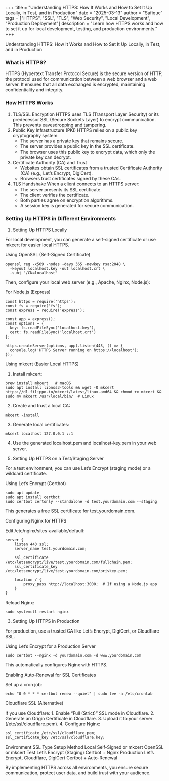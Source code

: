 +++
title = "Understanding HTTPS: How It Works and How to Set It Up Locally, in Test, and in Production"
date = "2025-03-13"
author = "Safique"
tags = ["HTTPS", "SSL", "TLS", "Web Security", "Local Development", "Production Deployment"]
description = "Learn how HTTPS works and how to set it up for local development, testing, and production environments."
+++

Understanding HTTPS: How It Works and How to Set It Up Locally, in Test, and in Production

### What is HTTPS?

HTTPS (Hypertext Transfer Protocol Secure) is the secure version of HTTP, the protocol used for communication between a web browser and a web server. It ensures that all data exchanged is encrypted, maintaining confidentiality and integrity.

### How HTTPS Works
1. TLS/SSL Encryption
HTTPS uses TLS (Transport Layer Security) or its predecessor SSL (Secure Sockets Layer) to encrypt communication. This prevents eavesdropping and tampering.
2. Public Key Infrastructure (PKI)
   HTTPS relies on a public key cryptography system:
   * The server has a private key that remains secure.
   * The server provides a public key in the SSL certificate.
   * The browser uses this public key to encrypt data, which only the private key can decrypt.
3. Certificate Authority (CA) and Trust
   * Websites obtain SSL certificates from a trusted Certificate Authority (CA) (e.g., Let’s Encrypt, DigiCert).
   * Browsers trust certificates signed by these CAs.
4. TLS Handshake
When a client connects to an HTTPS server:
   * The server presents its SSL certificate.
   * The client verifies the certificate.
   * Both parties agree on encryption algorithms.
   * A session key is generated for secure communication.

### Setting Up HTTPS in Different Environments

1. Setting Up HTTPS Locally

For local development, you can generate a self-signed certificate or use mkcert for easier local HTTPS.

Using OpenSSL (Self-Signed Certificate)
```
openssl req -x509 -nodes -days 365 -newkey rsa:2048 \
  -keyout localhost.key -out localhost.crt \
  -subj "/CN=localhost"
```

Then, configure your local web server (e.g., Apache, Nginx, Node.js):

For Node.js (Express)
```
const https = require('https');
const fs = require('fs');
const express = require('express');

const app = express();
const options = {
  key: fs.readFileSync('localhost.key'),
  cert: fs.readFileSync('localhost.crt')
};

https.createServer(options, app).listen(443, () => {
  console.log('HTTPS Server running on https://localhost');
});
```
Using mkcert (Easier Local HTTPS)
1. Install mkcert:
```
brew install mkcert   # macOS
sudo apt install libnss3-tools && wget -O mkcert https://dl.filippo.io/mkcert/latest/linux-amd64 && chmod +x mkcert && sudo mv mkcert /usr/local/bin/  # Linux
```

2. Create and trust a local CA:
```
mkcert -install
```

3. Generate local certificates:
```
mkcert localhost 127.0.0.1 ::1
```

4. Use the generated localhost.pem and localhost-key.pem in your web server.

2. Setting Up HTTPS on a Test/Staging Server

For a test environment, you can use Let’s Encrypt (staging mode) or a wildcard certificate.

Using Let’s Encrypt (Certbot)
```
sudo apt update
sudo apt install certbot
sudo certbot certonly --standalone -d test.yourdomain.com --staging
```
This generates a free SSL certificate for test.yourdomain.com.

Configuring Nginx for HTTPS

Edit /etc/nginx/sites-available/default:
```
server {
    listen 443 ssl;
    server_name test.yourdomain.com;
    
    ssl_certificate /etc/letsencrypt/live/test.yourdomain.com/fullchain.pem;
    ssl_certificate_key /etc/letsencrypt/live/test.yourdomain.com/privkey.pem;
    
    location / {
        proxy_pass http://localhost:3000;  # If using a Node.js app
    }
}
```
Reload Nginx:
```
sudo systemctl restart nginx
```
3. Setting Up HTTPS in Production

For production, use a trusted CA like Let’s Encrypt, DigiCert, or Cloudflare SSL.

Using Let’s Encrypt for a Production Server
```
sudo certbot --nginx -d yourdomain.com -d www.yourdomain.com
```
This automatically configures Nginx with HTTPS.

Enabling Auto-Renewal for SSL Certificates

Set up a cron job:
```
echo "0 0 * * * certbot renew --quiet" | sudo tee -a /etc/crontab
```
Cloudflare SSL (Alternative)

If you use Cloudflare:
	1. Enable “Full (Strict)” SSL mode in Cloudflare.
	2. Generate an Origin Certificate in Cloudflare.
	3. Upload it to your server (/etc/ssl/cloudflare.pem).
	4. Configure Nginx:
```
ssl_certificate /etc/ssl/cloudflare.pem;
ssl_certificate_key /etc/ssl/cloudflare.key;
```

Environment	SSL Type	Setup Method
Local	Self-Signed or mkcert	OpenSSL or mkcert
Test	Let’s Encrypt (Staging)	Certbot + Nginx
Production	Let’s Encrypt, Cloudflare, DigiCert	Certbot + Auto-Renewal

By implementing HTTPS across all environments, you ensure secure communication, protect user data, and build trust with your audience.
